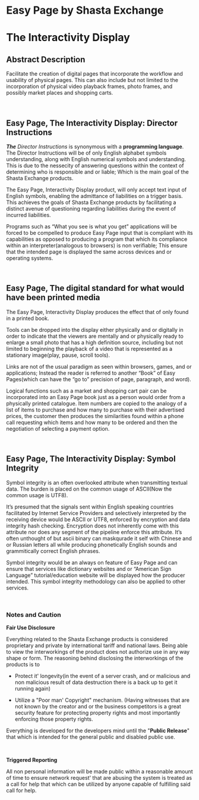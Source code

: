 # Easy Page by Shasta Exchange
# The Interactivity Display

## Abstract Description

Facilitate the creation of digital pages that incorporate the workflow and usability of physical pages. This can also include but not limited to the incorporation of physical video playback frames, photo frames, and possibly market places and shopping carts.

<br>

## Easy Page, The Interactivity Display: Director Instructions

***The*** *Director Instructions* is synonymous with a **programming language**. The Director Instructions will be of only English alphabet symbols understanding, along with English numerical symbols and understanding. This is due to the nessecity of answering questions within the context of determining who is responsible and or liable; Which is the main goal of the Shasta Exchange products.

The Easy Page, Interactivity Display product, will only accept text input of English symbols, enabling the admittance of liabilities on a trigger basis. This achieves the goals of Shasta Exchange products by facilitating a distinct avenue of questioning regarding liabilities during the event of incurred liabilities.

Programs such as “What you see is what you get” applications will be forced to be compelled to produce Easy Page input that is compliant with its capabilities as opposed to producing a program that which its compliance within an interpreter(analogous to browsers) is non verifiable; This ensure that the intended page is displayed the same across devices and or operating systems.

<br>

## Easy Page, The digital standard for what would have been printed media

The Easy Page, Interactivity Display produces the effect that of only found in a printed book.

Tools can be dropped into the display either physically and or digitally in order to indicate that the viewers are mentally and or physically ready to enlarge a small photo that has a high definition source, including but not limited to beginning the playback of a video that is represented as a stationary image(play, pause, scroll tools).

Links are not of the usual paradigm as seen within browsers, games, and or applications; Instead the reader is referred to another “Book” of Easy Pages(which can have the “go to” precision of page, paragraph, and word).

Logical functions such as a market and shopping cart pair can be incorporated into an Easy Page book just as a person would order from a physically printed catalogue. Item numbers are copied to the analogy of a list of items to purchase and how many to purchase with their advertised prices, the customer then produces the similarities found within a phone call requesting which items and how many to be ordered and then the negotiation of selecting a payment option.



<br>

## Easy Page, The Interactivity Display: Symbol Integrity

Symbol integrity is an often overlooked attribute when transmitting textual data. The burden is placed on the common usage of ASCII(Now the common usage is UTF8).

It’s presumed that the signals sent within English speaking countries facilitated by Internet Service Providers and selectively interpreted by the receiving device would be ASCII or UTF8, enforced by encryption and data integrity hash checking. Encryption does not inherently come with this attribute nor does any segment of the pipeline enforce this attribute. It’s often unthought of but ascii binary can maskqurade it self with Chinese and or Russian letters all while producing phonetically English sounds and grammitically correct English phrases.

Symbol integrity would be an always on feature of Easy Page and can ensure that services like dictionary websites and or “American Sign Language” tutorial/education website will be displayed how the producer intended. This symbol integrity methodology can also be applied to other services.

<br>

### Notes and Caution

**Fair Use Disclosure**

Everything related to the Shasta Exchange products is considered proprietary and private by international tariff and national laws.
Being able to view the interworkings of the product does not authorize use in any way shape or form. The reasoning behind disclosing the interworkings of the products is to 
- Protect it' longevity(in the event of a server crash, and or malicious and non malicious result of data destruction there is a back up to get it running again)

- Utilize a "Poor man' Copyright" mechanism. (Having witnesses that are not known by the creator and or the business competitors is a great security feature for protecting property rights and most importantly enforcing those property rights.

Everything is developed for the developers mind until the "**Public Release**" that which is intended for the general public and disabled public use.

<br>

**Triggered Reporting**

All non personal information will be made public within a reasonable amount of time to ensure network request' that are abusing the system is treated as a call for help that which can be utilized by anyone capable of fulfilling said call for help.


